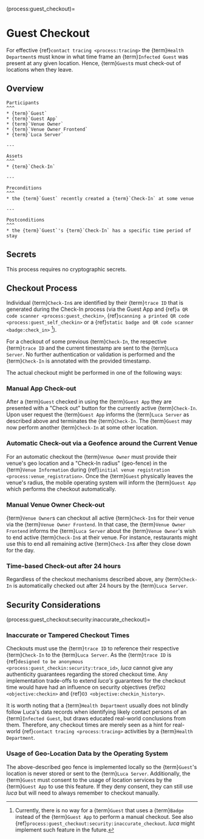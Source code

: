 (process:guest_checkout)=
# Guest Checkout

For effective {ref}`contact tracing <process:tracing>` the {term}`Health Department`s must know in what time frame an {term}`Infected Guest` was present at any given location.
Hence, {term}`Guest`s must check-out of locations when they leave.

## Overview

```{panels}
Participants
^^^
* {term}`Guest`
* {term}`Guest App`
* {term}`Venue Owner`
* {term}`Venue Owner Frontend`
* {term}`Luca Server`

---

Assets
^^^
* {term}`Check-In`

---

Preconditions
^^^
* the {term}`Guest` recently created a {term}`Check-In` at some venue

---

Postconditions
^^^
* the {term}`Guest`'s {term}`Check-In` has a specific time period of stay
```

## Secrets

This process requires no cryptographic secrets.

## Checkout Process

Individual {term}`Check-In`s are identified by their {term}`trace ID` that is generated during the Check-In process (via the Guest App and {ref}`a QR code scanner <process:guest_checkin>`, {ref}`scanning a printed QR code <process:guest_self_checkin>` or a {ref}`static badge and QR code scanner <badge:check_in>` [^checkout_badges]).

[^checkout_badges]: Currently, there is no way for a {term}`Guest` that uses a {term}`Badge` instead of the {term}`Guest App` to perform a manual checkout. See also {ref}`process:guest_checkout:security:inaccurate_checkout`. _luca_ might implement such feature in the future.

For a checkout of some previous {term}`Check-In`, the respective {term}`trace ID` and the current timestamp are sent to the {term}`Luca Server`.
No further authentication or validation is performed and the {term}`Check-In` is annotated with the provided timestamp.

The actual checkout might be performed in one of the following ways:

### Manual App Check-out

After a {term}`Guest` checked in using the {term}`Guest App` they are presented with a "Check out" button for the currently active {term}`Check-In`.
Upon user request the {term}`Guest App` informs the {term}`Luca Server` as described above and terminates the {term}`Check-In`.
The {term}`Guest` may now perform another {term}`Check-In` at some other location.

### Automatic Check-out via a Geofence around the Current Venue

For an automatic checkout the {term}`Venue Owner` must provide their venue's geo location and a "Check-In radius" (geo-fence) in the {term}`Venue Information` during {ref}`initial venue registration <process:venue_registration>`.
Once the {term}`Guest` physically leaves the venue's radius, the mobile operating system will inform the {term}`Guest App` which performs the checkout automatically.

### Manual Venue Owner Check-out

{term}`Venue Owner`s can checkout all active {term}`Check-In`s for their venue via the {term}`Venue Owner Frontend`.
In that case, the {term}`Venue Owner Frontend` informs the {term}`Luca Server` about the {term}`Venue Owner`'s wish to end active {term}`Check-In`s at their venue.
For instance, restaurants might use this to end all remaining active {term}`Check-In`s after they close down for the day.

### Time-based Check-out after 24 hours

Regardless of the checkout mechanisms described above, any {term}`Check-In` is automatically checked out after 24 hours by the {term}`Luca Server`.

## Security Considerations

(process:guest_checkout:security:inaccurate_checkout)=
### Inaccurate or Tampered Checkout Times

Checkouts must use the {term}`trace ID` to reference their respective {term}`Check-In` to the {term}`Luca Server`.
As the {term}`trace ID` is {ref}`designed to be anonymous <process:guest_checkin:security:trace_id>`, _luca_ cannot give any authenticity guarantees regarding the stored checkout time.
Any implementation trade-offs to extend _luca's_ guarantees for the checkout time would have had an influence on security objectives {ref}`O2 <objective:checkin>` and {ref}`O3 <objective:checkin_history>`.

It is worth noting that a {term}`Health Department` usually does not blindly follow Luca's data records when identifying likely contact persons of an {term}`Infected Guest`, but draws educated real-world conclusions from them.
Therefore, any checkout times are merely seen as a hint for real-world {ref}`contact tracing <process:tracing>` activities by a {term}`Health Department`.

### Usage of Geo-Location Data by the Operating System

The above-described geo fence is implemented locally so the {term}`Guest`'s location is never stored or sent to the {term}`Luca Server`.
Additionally, the {term}`Guest` must consent to the usage of location services by the {term}`Guest App` to use this feature.
If they deny consent, they can still use _luca_ but will need to always remember to checkout manually.
